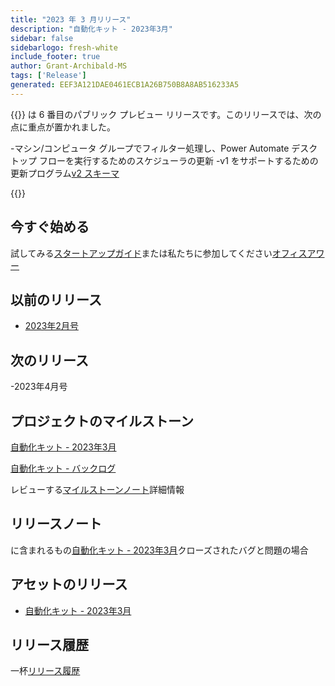```yaml
---
title: "2023 年 3 月リリース"
description: "自動化キット - 2023年3月"
sidebar: false
sidebarlogo: fresh-white
include_footer: true
author: Grant-Archibald-MS
tags: ['Release']
generated: EEF3A121DAE0461ECB1A26B750B8A8AB516233A5
---
```


{{<product-name>}} は 6 番目のパブリック プレビュー リリースです。このリリースでは、次の点に重点が置かれました。

-マシン/コンピュータ グループでフィルター処理し、Power Automate デスクトップ フローを実行するためのスケジューラの更新
-v1 をサポートするための更新プログラム[v2 スキーマ](https://learn.microsoft.com/en-us/power-automate/desktop-flows/schema)

{{<questions name="/content/ja/releases/march-2023.json" completed="フィードバックをお寄せいただきありがとうございます" showNavigationButtons="false" locale="ja">}}

## 今すぐ始める

試してみる[スタートアップガイド](/ja/get-started)または私たちに参加してください[オフィスアワー](/ja/office-hours)

## 以前のリリース

- [2023年2月号](/ja/releases/february-2023)

## 次のリリース

-2023年4月号

## プロジェクトのマイルストーン

[自動化キット - 2023年3月](https://github.com/orgs/microsoft/projects/486/views/10)

[自動化キット - バックログ](https://github.com/orgs/microsoft/projects/486/views/1)

レビューする[マイルストーンノート](/ja/releases/milestones)詳細情報

## リリースノート

に含まれるもの[自動化キット - 2023年3月](https://github.com/microsoft/powercat-automation-kit/releases/tag/AutomationKit-March2023)クローズされたバグと問題の場合

## アセットのリリース

- [自動化キット - 2023年3月](https://github.com/microsoft/powercat-automation-kit/releases/tag/AutomationKit-March2023)

## リリース履歴

一杯[リリース履歴](/ja/releases)
